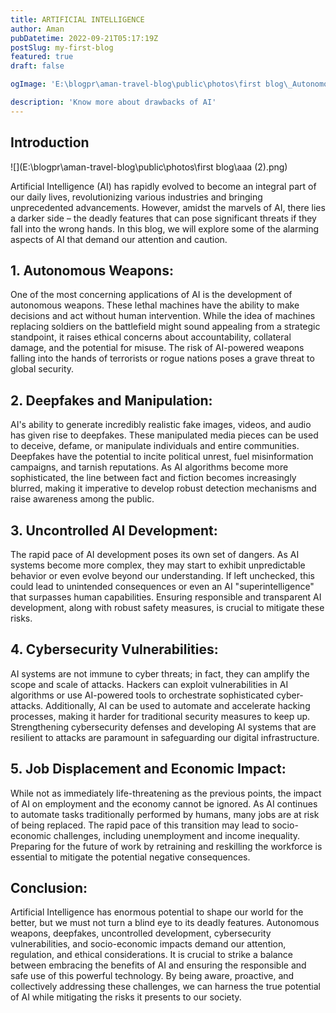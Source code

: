 ```yaml
---
title: ARTIFICIAL INTELLIGENCE
author: Aman
pubDatetime: 2022-09-21T05:17:19Z
postSlug: my-first-blog
featured: true
draft: false

ogImage: 'E:\blogpr\aman-travel-blog\public\photos\first blog\_Autonomous Wea 0.png'

description: 'Know more about drawbacks of AI'
---
```


## Introduction
<!-- ![Introducing AstroPaper 2.0](aman-travel-blog\public\photos\first blog\Cybersecurity V 1.png) -->

![](E:\blogpr\aman-travel-blog\public\photos\first blog\aaa (2).png)


Artificial Intelligence (AI) has rapidly evolved to become an integral part of our daily lives, revolutionizing various industries and bringing unprecedented advancements. However, amidst the marvels of AI, there lies a darker side – the deadly features that can pose significant threats if they fall into the wrong hands. In this blog, we will explore some of the alarming aspects of AI that demand our attention and caution.

## 1. Autonomous Weapons:
One of the most concerning applications of AI is the development of autonomous weapons. These lethal machines have the ability to make decisions and act without human intervention. While the idea of machines replacing soldiers on the battlefield might sound appealing from a strategic standpoint, it raises ethical concerns about accountability, collateral damage, and the potential for misuse. The risk of AI-powered weapons falling into the hands of terrorists or rogue nations poses a grave threat to global security.

## 2. Deepfakes and Manipulation:


AI's ability to generate incredibly realistic fake images, videos, and audio has given rise to deepfakes. These manipulated media pieces can be used to deceive, defame, or manipulate individuals and entire communities. Deepfakes have the potential to incite political unrest, fuel misinformation campaigns, and tarnish reputations. As AI algorithms become more sophisticated, the line between fact and fiction becomes increasingly blurred, making it imperative to develop robust detection mechanisms and raise awareness among the public.

## 3. Uncontrolled AI Development:
The rapid pace of AI development poses its own set of dangers. As AI systems become more complex, they may start to exhibit unpredictable behavior or even evolve beyond our understanding. If left unchecked, this could lead to unintended consequences or even an AI "superintelligence" that surpasses human capabilities. Ensuring responsible and transparent AI development, along with robust safety measures, is crucial to mitigate these risks.

## 4. Cybersecurity Vulnerabilities:
AI systems are not immune to cyber threats; in fact, they can amplify the scope and scale of attacks. Hackers can exploit vulnerabilities in AI algorithms or use AI-powered tools to orchestrate sophisticated cyber-attacks. Additionally, AI can be used to automate and accelerate hacking processes, making it harder for traditional security measures to keep up. Strengthening cybersecurity defenses and developing AI systems that are resilient to attacks are paramount in safeguarding our digital infrastructure.

## 5. Job Displacement and Economic Impact:
While not as immediately life-threatening as the previous points, the impact of AI on employment and the economy cannot be ignored. As AI continues to automate tasks traditionally performed by humans, many jobs are at risk of being replaced. The rapid pace of this transition may lead to socio-economic challenges, including unemployment and income inequality. Preparing for the future of work by retraining and reskilling the workforce is essential to mitigate the potential negative consequences.

## Conclusion:
Artificial Intelligence has enormous potential to shape our world for the better, but we must not turn a blind eye to its deadly features. Autonomous weapons, deepfakes, uncontrolled development, cybersecurity vulnerabilities, and socio-economic impacts demand our attention, regulation, and ethical considerations. It is crucial to strike a balance between embracing the benefits of AI and ensuring the responsible and safe use of this powerful technology. By being aware, proactive, and collectively addressing these challenges, we can harness the true potential of AI while mitigating the risks it presents to our society.
